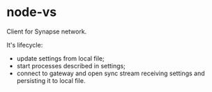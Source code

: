 # node-vs

Client for Synapse network.

It's lifecycle:

- update settings from local file;
- start processes described in settings;
- connect to gateway and open sync stream receiving settings and persisting it to local file.
